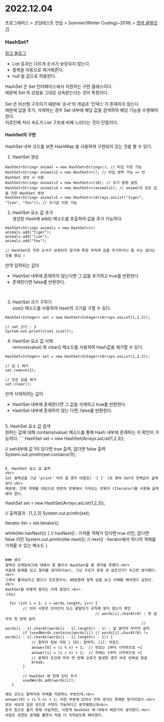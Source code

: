 # 2022.12.04
프로그래머스 > 코딩테스트 연습 > Summer/Winter Coding(~2018) > [영어 끝말잇기](https://school.programmers.co.kr/learn/courses/30/lessons/12981)

### HashSet?
[참고 블로그](https://velog.io/@acacia__u/hashSet)
- List 등과는 다르게 순서가 보장되지 않는다.
- 중복을 자동으로 제거해준다.
- null 을 값으로 허용한다.

HashSet 은 Set 인터페이스에서 지원하는 구현 클래스이다.<br>
때문에 Set 의 성질을 그대로 상속받는다는 것이 특징이다.<br>
<br>
Set 은 비선형 구조이기 떄문에 '순서'의 개념과 '인덱스'가 존재하지 않는다.<br>
때문에 값을 추가, 삭제하는 경우 Set 내부에 해당 값을 검색하여 해당 기능을 수행해야 한다.<br>
이로인해 처리 속도가 List 구조에 비해 느리다는 것이 단점이다.<br>

#### HashSet의 구현
HashSet 내부 코드를 보면 HashMap 을 사용하여 구현되어 있는 것을 볼 수 있다.<br>
1. HashSet 생성
```
HashSet<String> animal = new HashSet<String>(); // 타입 지정 가능
HashSet<String> animals2 = new HashSet<>(); // 타입 생략 가능 => 빈 HashSet 생성 시 사용
HashSet<String> animals3 = new HashSet<>(10); // 초기 용량 설정
HashSet<String> animals4 = new HashSet<>(animals1); // animal의 모든 값을 가진 HashSet 생성
HashSet<String> animals5 = new HashSet<>(Arrays.asList("tiger", "lion", "fox")); // 초기값 지정 가능
```
2. HashSet 요소 값 추가<br>
생성된 Hash에 add() 메소드를 호출하여 값을 추가 가능하다.
```
HashSet<String> animals = new HashSet<>()
animals.add("tiger");
animals.add("lion");
animals.add("fox");

// HashSet은 저장 순서가 보장되지 않기에 특정 위치에 값을 추가하거나 할 수는 없다는 것을 명심 !
```
만약 입력되는 값이
- HashSet 내부에 존재하지 않는다면 그 값을 추가하고 true를 반환한다.
- 존재한다면 false를 반환한다.
<br>

3. HashSet 크기 구하기<br>
size() 메소드를 사용하여 Hash의 크기를 구할 수 있다.
```
HashSet<Integer> set = new HashSet<Integer>(Arrays.asList(1,2,3));

// set 크기 : 3
System.out.println(set.size());
```

4. HashSet 요소 값 삭제<br>
   remove(value) 와 clear() 메소드를 사용하여 Hash값을 제거할 수 있다.
```
HashSet<Integer> set = new HashSet<Integer>(Arrays.asList(1,2,3));

// 값 1 제거
set.remove(2);

// 모든 값을 제거
set.clear();
```
만약 삭제하려는 값이
- HashSet 내부에 존재한다면 그 값을 삭제하고 true를 반환한다. 
- HashSet 내부에 존재하지 않는 다면, false를 반환한다.
<br>
5. HashSet 요소 값 검색<br>
   원하는 값에 대해 contains(value) 메소드를 통해 Hash 내부에 존재하는 지 확인이 가능하다.
```
HashSet<Integer> set = new HashSet<Integer>(Arrays.asList(1,2,3));

// set내부에 값 1이 있다면 true 출력, 없다면 false 출력
System.out.println(set.contains(1)); 
```

6. HashSet 요소 값 출력
<br>
Set 컬렉션을 그냥 'print' 처리 할 경우 대괄호( '[ ]' )로 묶여 Set의 전체값이 출력된다.<br>
때문에, 전체 객체를 대상으로 한번씩 반복해서 가져오는 반복자 (Iterator)를 사용해 출력해야 한다.
```
HashSet<Integer> set = new HashSet<Integer>(Arrays.asList(1,2,3));

// 출력결과 : [1,2,3]
System.out.println(set); 

Iterator iter = set.iterator();	

while(iter.hasNext()) {              // hasNext() : 가져올 객체가 있다면 true 리턴, 없다면 false 리턴
    System.out.println(iter.next()); // next() : Iterator에서 하나의 객체를 가져올 수 있는 메소드
}
```

### 생각
컬렉션 프레임워크에 대해서 잘 몰라서 HashSet을 쓸 생각을 못했다.<br>
처음에 문제를 읽고 절차를 생각하다보니, 그냥 구조가 원형 큐 같은건가? 라고만 생각했다.<br>
그래서 풀어보려고 했으나 모르겠어서, 40분쯤에 일찍 답을 보고 이해를 해야겠다 싶었다.<br>
HashSet을 어떻게 쓸지는 이제 알았다.<br>
그러나
```
      for (int i = 1; i < words.length; i++) {
            // 이미 사용한 단어인지 또는 끝말잇기 규칙에 맞지 않는지 확인
                                             // words[i].charAt(0) : 현 글자의 첫 번재 글자
                                                                  // words[i - 1].charAt(words[i - 1].length() - 1) : 앞 글자의 마지막 글자
            if (usedWords.contains(words[i]) || words[i].charAt(0) != words[i - 1].charAt(words[i - 1].length() - 1)) {
                // 탈락자 정보 저장 | [0]: 탈락자, [1]: 라운드
                answer[0] = (i % n) + 1;  // 번호는 1부터 시작하므로 +1
                answer[1] = (i / n) + 1;  // 차례는 1부터 시작하므로 +1
                // 문제의 조건에 따라 첫 번째 오류가 발생한 경우 바로 반복문 종료
                break;
            }

            // HashSet 에 현재 단어 추가
            usedWords.add(words[i]);
       }
```
해당 코드는 탈락자와 차례를 저장하는 부분인데,<br>
answer[0] = (i % n) + 1; 이런 부분에 있어서 전혀 생각도 못해본 방식이었다.<br>
모든 세상의 일은 코드로 구현이 가능하다고 생각해왔는데<br>
혼자 힘으로 풀지 못해 아쉽지만, 이렇게 HashSet 에 대해서 배운거라 생각한다.<br>
내일은 관련된 문제를 풀면서 직접 더 익혀보도록 해야겠다.